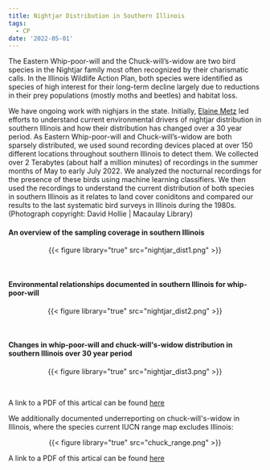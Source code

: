 ```yaml
---
title: Nightjar Distribution in Southern Illinois
tags:
  - CP
date: '2022-05-01'
---
```

  
The Eastern Whip-poor-will and the Chuck-will’s-widow are two bird species in the Nightjar family most often recognized by their charismatic calls. In the Illinois Wildlife Action Plan, both species were identified as species of high interest for their long-term decline largely due to reductions in their prey populations (mostly moths and beetles) and habitat loss.

We have ongoing work with nighjars in the state. Initially, [Elaine Metz](https://peaselab.com/author/elaine-metz/) led efforts to understand current environmental drivers of nightjar distribution in southern Illinois and how their distribution has changed over a 30 year period. As Eastern Whip-poor-will and Chuck-will’s-widow are both sparsely distributed, we used sound recording devices placed at over 150 different locations throughout southern Illinois to detect them. We collected over 2 Terabytes (about half a million minutes) of recordings in the summer months of May to early July 2022. We analyzed the nocturnal recordings for the presence of these birds using machine learning classifiers. We then used the recordings to understand the current distribution of both species in southern Illinois as it relates to land cover coniditons and compared our results to the last systematic bird surveys in Illinois during the 1980s. (Photograph copyright: David Hollie | Macaulay Library) 

#### An overview of the sampling coverage in southern Illinois
<p style="text-align: center;"> {{< figure library="true" src="nightjar_dist1.png" >}} </p>
</br>

#### Environmental relationships documented in southern Illinois for whip-poor-will
<p style="text-align: center;"> {{< figure library="true" src="nightjar_dist2.png" >}} </p>
</br>

#### Changes in whip-poor-will and chuck-will's-widow distribution in southern Illinois over 30 year period
<p style="text-align: center;"> {{< figure library="true" src="nightjar_dist3.png" >}} </p>
</br>

A link to a PDF of this artical can be found [here](https://saluki-my.sharepoint.com/:b:/g/personal/bpease1_siu_edu/ETDnt-0LWahJpMkPbu0MZogBWvvXNSCWEAt-DkEX8yNkHw?e=KTQdDn)

We additionally documented underreporting on chuck-will's-widow in Illinois, where the species current IUCN range map excludes Illinois:
<p style="text-align: center;"> {{< figure library="true" src="chuck_range.png" >}} </p>

A link to a PDF of this artical can be found [here](https://saluki-my.sharepoint.com/:b:/g/personal/bpease1_siu_edu/EZy6T14KyYdHn82In6UTa0IBSXwod-HN_X-to-4iRjsuDQ?e=mQGz8l)

